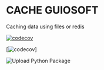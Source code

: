 # CACHE GUIOSOFT

Caching data using files or redis


[![codecov](https://codecov.io/gh/guionardo/py-cache-guiosoft/branch/develop/graph/badge.svg)](https://codecov.io/gh/guionardo/py-cache-guiosoft)



[![codecov](https://codecov.io/gh/guionardo/py-cache-guiosoft/branch/develop/graphs/commits.svg)]

![Upload Python Package](https://github.com/guionardo/py-cache-guiosof/workflows/Upload%20Python%20Package/badge.svg)